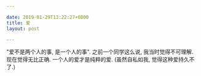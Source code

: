 ```yaml
---

date: 2019-01-29T13:22:27+0800
title: 爱
layout: post

---
```


"爱不是两个人的事, 是一个人的事". 之前一个同学这么说, 我当时觉得不可理解. 现在觉得无比正确. 一个人的爱才是纯粹的爱. (虽然自私如我, 觉得这种爱持久不了.)
